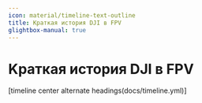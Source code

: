 ```yaml
---
icon: material/timeline-text-outline
title: Kраткая история DJI в FPV
glightbox-manual: true
---
```


# Kраткая история DJI в FPV

[timeline center alternate headings(docs/timeline.yml)]